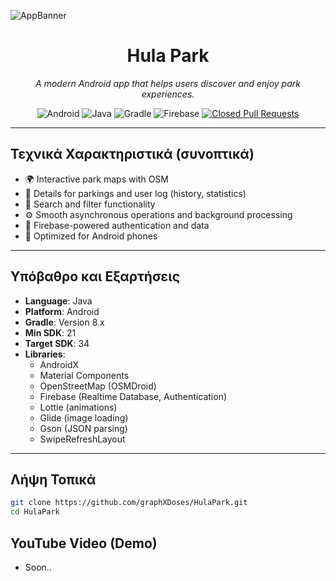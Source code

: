 <!-- Project Banner -->
![AppBanner](https://github.com/user-attachments/assets/9475d2dc-f2a0-4a34-8ac6-d4ae8cd31e4c)

<h1 align="center">Hula Park</h1>

<p align="center">
  <i>A modern Android app that helps users discover and enjoy park experiences.</i>
</p>

<p align="center">
  <!-- Tech Badges -->
  <img src="https://img.shields.io/badge/Android-3DDC84?style=flat-square&logo=android&logoColor=white" alt="Android">
  <img src="https://img.shields.io/badge/Java-ED8B00?style=flat-square&logo=java&logoColor=white" alt="Java">

  <img src="https://img.shields.io/badge/Gradle-02303A?style=flat-square&logo=gradle&logoColor=white" alt="Gradle">
  <img src="https://img.shields.io/badge/Firebase-FFCA28?style=flat-square&logo=firebase&logoColor=black" alt="Firebase">

  <!-- Activity Badge -->
  <a href="https://github.com/graphXDoses/HulaPark/pulls?q=is%3Apr+is%3Aclosed">
    <img src="https://img.shields.io/github/issues-pr-closed/graphXDoses/HulaPark?style=flat-square" alt="Closed Pull Requests">
  </a>
</p>

---

## Τεχνικά Χαρακτηριστικά (συνοπτικά)

- 🌍 Interactive park maps with OSM
- 📝 Details for parkings and user log (history, statistics)
- 🔎 Search and filter functionality
- ⚙️ Smooth asynchronous operations and background processing
- 🔐 Firebase-powered authentication and data
- 📱 Optimized for Android phones

---

## Υπόβαθρο και Εξαρτήσεις

- **Language**: Java
- **Platform**: Android
- **Gradle**: Version 8.x
- **Min SDK**: 21
- **Target SDK**: 34
- **Libraries**:
  - AndroidX
  - Material Components
  - OpenStreetMap (OSMDroid)
  - Firebase (Realtime Database, Authentication)
  - Lottie (animations) 
  - Glide (image loading)
  - Gson (JSON parsing)
  - SwipeRefreshLayout

---

## Λήψη Τοπικά

```bash
git clone https://github.com/graphXDoses/HulaPark.git
cd HulaPark
```

## YouTube Video (Demo)  
- Soon..
